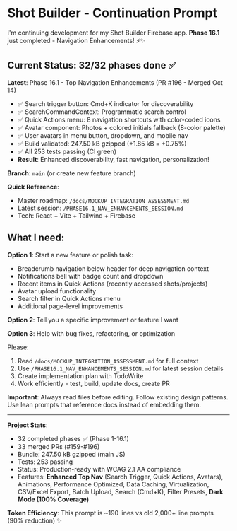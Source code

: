 # Shot Builder - Continuation Prompt

I'm continuing development for my Shot Builder Firebase app. **Phase 16.1** just completed - Navigation Enhancements! ⚡✨

## Current Status: 32/32 phases done ✅

**Latest**: Phase 16.1 - Top Navigation Enhancements (PR #196 - Merged Oct 14)
- ✅ Search trigger button: Cmd+K indicator for discoverability
- ✅ SearchCommandContext: Programmatic search control
- ✅ Quick Actions menu: 8 navigation shortcuts with color-coded icons
- ✅ Avatar component: Photos + colored initials fallback (8-color palette)
- ✅ User avatars in menu button, dropdown, and mobile nav
- ✅ Build validated: 247.50 kB gzipped (+1.85 kB = +0.75%)
- ✅ All 253 tests passing (CI green)
- **Result**: Enhanced discoverability, fast navigation, personalization!

**Branch**: `main` (or create new feature branch)

**Quick Reference**:
- Master roadmap: `/docs/MOCKUP_INTEGRATION_ASSESSMENT.md`
- Latest session: `/PHASE16.1_NAV_ENHANCEMENTS_SESSION.md`
- Tech: React + Vite + Tailwind + Firebase

## What I need:

**Option 1**: Start a new feature or polish task:
- Breadcrumb navigation below header for deep navigation context
- Notifications bell with badge count and dropdown
- Recent items in Quick Actions (recently accessed shots/projects)
- Avatar upload functionality
- Search filter in Quick Actions menu
- Additional page-level improvements

**Option 2**: Tell you a specific improvement or feature I want

**Option 3**: Help with bug fixes, refactoring, or optimization

Please:
1. Read `/docs/MOCKUP_INTEGRATION_ASSESSMENT.md` for full context
2. Use `/PHASE16.1_NAV_ENHANCEMENTS_SESSION.md` for latest session details
3. Create implementation plan with TodoWrite
4. Work efficiently - test, build, update docs, create PR

**Important**: Always read files before editing. Follow existing design patterns. Use lean prompts that reference docs instead of embedding them.

---

**Project Stats**:
- 32 completed phases ✅ (Phase 1-16.1)
- 33 merged PRs (#159-#196)
- Bundle: 247.50 kB gzipped (main JS)
- Tests: 253 passing
- Status: Production-ready with WCAG 2.1 AA compliance
- Features: **Enhanced Top Nav** (Search Trigger, Quick Actions, Avatars), Animations, Performance Optimized, Data Caching, Virtualization, CSV/Excel Export, Batch Upload, Search (Cmd+K), Filter Presets, **Dark Mode (100% Coverage)**

**Token Efficiency**: This prompt is ~190 lines vs old 2,000+ line prompts (90% reduction) ✨
